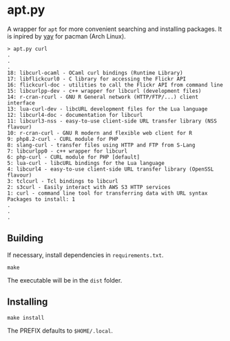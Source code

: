 apt.py
======

A wrapper for `apt` for more convenient searching and installing packages.
It is inpired by [yay](https://github.com/Jguer/yay) for pacman (Arch Linux).

```
> apt.py curl
.
.
.
18: libcurl-ocaml - OCaml curl bindings (Runtime Library)
17: libflickcurl0 - C library for accessing the Flickr API
16: flickcurl-doc - utilities to call the Flickr API from command line
15: libcurlpp-dev - c++ wrapper for libcurl (development files)
14: r-cran-rcurl - GNU R General network (HTTP/FTP/...) client interface
13: lua-curl-dev - libcURL development files for the Lua language
12: libcurl4-doc - documentation for libcurl
11: libcurl3-nss - easy-to-use client-side URL transfer library (NSS flavour)
10: r-cran-curl - GNU R modern and flexible web client for R
9: php8.2-curl - CURL module for PHP
8: slang-curl - transfer files using HTTP and FTP from S-Lang
7: libcurlpp0 - c++ wrapper for libcurl
6: php-curl - CURL module for PHP [default]
5: lua-curl - libcURL bindings for the Lua language
4: libcurl4 - easy-to-use client-side URL transfer library (OpenSSL flavour)
3: tclcurl - Tcl bindings to libcurl
2: s3curl - Easily interact with AWS S3 HTTP services
1: curl - command line tool for transferring data with URL syntax
Packages to install: 1
.
.
.
```

Building
--------

If necessary, install dependencies in `requirements.txt`.

```
make
```

The executable will be in the `dist` folder.


Installing
----------

```
make install
```

The PREFIX defaults to `$HOME/.local`.

